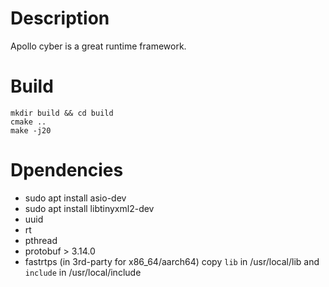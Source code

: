 # Description
Apollo cyber is a great runtime framework.

# Build
``` shell
mkdir build && cd build
cmake ..
make -j20
```
# Dpendencies
* sudo apt install asio-dev
* sudo apt install libtinyxml2-dev
* uuid
* rt
* pthread
* protobuf > 3.14.0
* fastrtps (in 3rd-party for x86_64/aarch64) copy `lib` in /usr/local/lib and `include` in /usr/local/include
